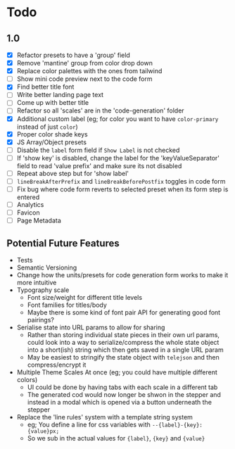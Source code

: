 # Todo

## 1.0

- [x] Refactor presets to have a 'group' field
- [x] Remove 'mantine' group from color drop down
- [x] Replace color palettes with the ones from tailwind
- [ ] Show mini code preview next to the code form
- [x] Find better title font
- [ ] Write better landing page text
- [ ] Come up with better title
- [ ] Refactor so all 'scales' are in the 'code-generation' folder
- [x] Additional custom label (eg; for color you want to have `color-primary` instead of just `color`)
- [x] Proper color shade keys
- [x] JS Array/Object presets
- [ ] Disable the `label` form field if `Show Label` is not checked
- [ ] If 'show key' is disabled, change the label for the 'keyValueSeparator' field to read 'value prefix' and make sure its not disabled
- [ ] Repeat above step but for 'show label'
- [ ] `lineBreakAfterPrefix` and `lineBreakBeforePostfix` toggles in code form
- [ ] Fix bug where code form reverts to selected preset when its form step is entered
- [ ] Analytics
- [ ] Favicon
- [ ] Page Metadata

## Potential Future Features

- Tests
- Semantic Versioning
- Change how the units/presets for code generation form works to make it more intuitive
- Typography scale
  - Font size/weight for different title levels
  - Font families for titles/body
  - Maybe there is some kind of font pair API for generating good font pairings?
- Serialise state into URL params to allow for sharing
  - Rather than storing individual state pieces in their own url params, could look into a way to serialize/compress the whole state object into a short(ish) string which then gets saved in a single URL param
  - May be easiest to stringify the state object with `telejson` and then compress/encrypt it
- Multiple Theme Scales At once (eg; you could have multiple different colors)
  - UI could be done by having tabs with each scale in a different tab
  - The generated cod would now longer be shwon in the stepper and instead in a modal which is opened via a button underneath the stepper
- Replace the 'line rules' system with a template string system
  - eg; You define a line for css variables with `--{label}-{key}: {value}px;`
  - So we sub in the actual values for `{label}`, `{key}` and `{value}`
